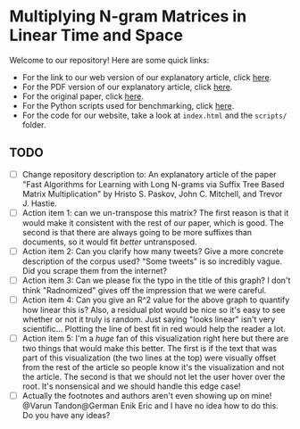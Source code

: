 # Multiplying N-gram Matrices in Linear Time and Space

Welcome to our repository! Here are some quick links:

- For the link to our web version of our explanatory article, click [here](https://varun-tandon.github.io/FastMatrixMultiplicationSuffixTrees/).
- For the PDF version of our explanatory article, click [here](pdfs/our_paper.pdf).
- For the original paper, click [here](pdfs/original_paper.pdf).
- For the Python scripts used for benchmarking, click [here](python/e2e.py).
- For the code for our website, take a look at `index.html` and the `scripts/` folder.

## TODO

- [ ] Change repository description to: An explanatory article of the paper "Fast Algorithms for Learning with Long N-grams via Suffix Tree Based Matrix Multiplication" by Hristo S. Paskov, John C. Mitchell, and Trevor J. Hastie.
- [ ] Action item 1: can we un-transpose this matrix? The first reason is that it would make it consistent with the rest of our paper, which is good. The second is that there are always going to be more suffixes than documents, so it would fit *better* untransposed.
- [ ] Action item 2: Can you clarify how many tweets? Give a more concrete description of the corpus used? "Some tweets" is so incredibly vague. Did you scrape them from the internet?
- [ ] Action item 3: Can we please fix the typo in the title of this graph? I don't think "Radnomized" gives off the impression that we were careful.
- [ ] Action item 4: Can you give an R^2 value for the above graph to quantify how linear this is? Also, a residual plot would be nice so it's easy to see whether or not it truly is random. Just saying "looks linear" isn't very scientific... Plotting the line of best fit in red would help the reader a lot.
- [ ] Action item 5: I'm a *huge* fan of this visualization right here but there are two things that would make this better. The first is if the text that was part of this visualization (the two lines at the top) were visually offset from the rest of the article so people know it's the visualization and not the article. The second is that we should not let the user hover over the root. It's nonsensical and we should handle this edge case!
- [ ] Actually the footnotes and authors aren't even showing up on mine! @Varun Tandon@German Enik Eric and I have no idea how to do this. Do you have any ideas?
